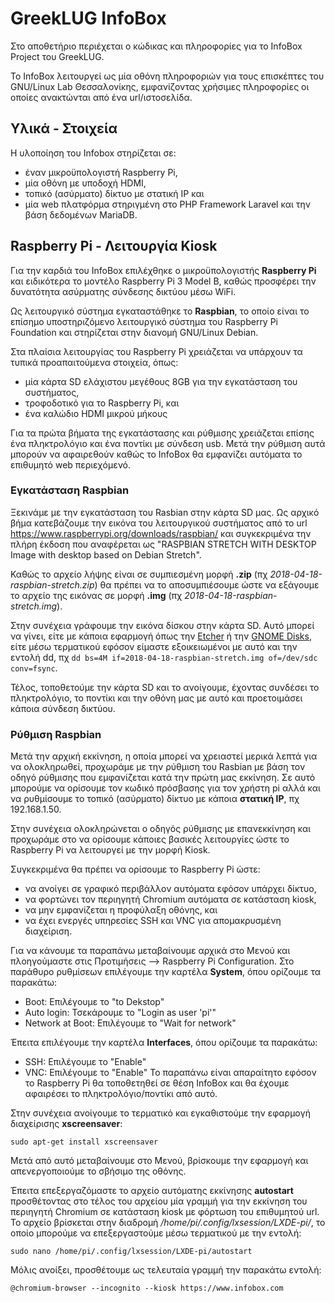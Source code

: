 # GreekLUG InfoBox

Στο αποθετήριο περιέχεται ο κώδικας και πληροφορίες για το InfoBox Project του GreekLUG.

Το InfoBox λειτουργεί ως μία οθόνη πληροφοριών για τους επισκέπτες του GNU/Linux Lab Θεσσαλονίκης, εμφανίζοντας χρήσιμες πληροφορίες οι οποίες ανακτώνται από ένα url/ιστοσελίδα.

## Υλικά - Στοιχεία

Η υλοποίηση του Infobox στηρίζεται σε:
* έναν μικροϋπολογιστή Raspberry Pi, 
* μία οθόνη με υποδοχή HDMΙ,
* τοπικό (ασύρματο) δίκτυο με στατική IP και 
* μία web πλατφόρμα στηριγμένη στο PHP Framework Laravel και την βάση δεδομένων MariaDB.


## Raspberry Pi - Λειτουργία Kiosk

Για την καρδιά του InfoBox επιλέχθηκε ο μικροϋπολογιστής **Raspberry Pi** και ειδικότερα το μοντέλο Raspberry Pi 3 Model B, καθώς προσφέρει την δυνατότητα ασύρματης σύνδεσης δικτύου μέσω WiFi.

Ως λειτουργικό σύστημα εγκαταστάθηκε το **Raspbian**, το οποίο είναι το επίσημο υποστηριζόμενο λειτουργικό σύστημα του Raspberry Pi Foundation και στηρίζεται στην διανομή GNU/Linux Debian.

Στα πλαίσια λειτουργίας του Raspberry Pi χρειάζεται να υπάρχουν τα τυπικά προαπαιτούμενα στοιχεία, όπως:
* μία κάρτα SD ελάχιστου μεγέθους 8GB για την εγκατάσταση του συστήματος,
* τροφοδοτικό για το Raspberry Pi, και
* ένα καλώδιο HDMI μικρού μήκους

Για τα πρώτα βήματα της εγκατάστασης και ρύθμισης χρειάζεται επίσης ένα πληκτρολόγιο και ένα ποντίκι με σύνδεση usb.
Μετά την ρύθμιση αυτά μπορούν να αφαιρεθούν καθώς το InfoBox θα εμφανίζει αυτόματα το επιθυμητό web περιεχόμενό.

### Εγκατάσταση Raspbian

Ξεκινάμε με την εγκατάσταση του Rasbian στην κάρτα SD μας. Ως αρχικό βήμα κατεβάζουμε την εικόνα του λειτουργικού συστήματος από το url https://www.raspberrypi.org/downloads/raspbian/ και συγκεκριμένα την πλήρη έκδοση που αναφέρεται ως "RASPBIAN STRETCH WITH DESKTOP Image with desktop based on Debian Stretch".

Καθώς το αρχείο λήψης είναι σε συμπιεσμένη μορφή **.zip** (πχ *2018-04-18-raspbian-stretch.zip*) θα πρέπει να το αποσυμπιέσουμε ώστε να εξάγουμε το αρχείο της εικόνας σε μορφή **.img** (πχ *2018-04-18-raspbian-stretch.img*). 

Στην συνέχεια γράφουμε την εικόνα δίσκου στην κάρτα SD. Αυτό μπορεί να γίνει, είτε με κάποια εφαρμογή όπως την [Etcher](https://etcher.io/) ή την [GNOME Disks](https://wiki.gnome.org/Apps/Disks), είτε μέσω τερματικού εφόσον είμαστε εξοικειωμένοι με αυτό και την εντολή dd, πχ `dd bs=4M if=2018-04-18-raspbian-stretch.img of=/dev/sdc conv=fsync`.

Τέλος, τοποθετούμε την κάρτα SD και το ανοίγουμε, έχοντας συνδέσει το πληκτρολόγιο, το ποντίκι και την οθόνη μας με αυτό και προετοιμάσει κάποια σύνδεση δικτύου.

### Ρύθμιση Raspbian

Μετά την αρχική εκκίνηση, η οποία μπορεί να χρειαστεί μερικά λεπτά για να ολοκληρωθεί, προχωράμε με την ρύθμιση του Rasbian με βάση τον οδηγό ρύθμισης που εμφανίζεται κατά την πρώτη μας εκκίνηση. Σε αυτό μπορούμε να ορίσουμε τον κωδικό πρόσβασης για τον χρήστη pi αλλά και να ρυθμίσουμε το τοπικό (ασύρματο) δίκτυο με κάποια **στατική IP**, πχ 192.168.1.50.

Στην συνέχεια ολοκληρώνεται ο οδηγός ρύθμισης με επανεκκίνηση και προχωράμε στο να ορίσουμε κάποιες βασικές λειτουργίες ώστε το Raspberry Pi να λειτουργεί με την μορφή Kiosk.

Συγκεκριμένα θα πρέπει να ορίσουμε το Raspberry Pi ώστε:
* να ανοίγει σε γραφικό περιβάλλον αυτόματα εφόσον υπάρχει δίκτυο, 
* να φορτώνει τον περιηγητή Chromium αυτόματα σε κατάσταση kiosk,
* να μην εμφανίζεται η προφύλαξη οθόνης, και
* να έχει ενεργές υπηρεσίες SSH και VNC για απομακρυσμένη διαχείριση.

Για να κάνουμε τα παραπάνω μεταβαίνουμε αρχικά στο Μενού και πλοηγούμαστε στις Προτιμήσεις --> Raspberry Pi Configuration.
Στο παράθυρο ρυθμίσεων επιλέγουμε την καρτέλα **System**, όπου ορίζουμε τα παρακάτω: 
* Boot: Επιλέγουμε το "to Dekstop"
* Auto login: Τσεκάρουμε το "Login as user 'pi'"
* Network at Boot: Επιλέγουμε το "Wait for network"

Έπειτα επιλέγουμε την καρτέλα **Interfaces**, όπου ορίζουμε τα παρακάτω: 
* SSH: Επιλέγουμε το "Enable"
* VNC: Επιλέγουμε το "Enable"
Το παραπάνω είναι απαραίτητο εφόσον το Raspberry Pi θα τοποθετηθεί σε θέση InfoBox και θα έχουμε αφαιρέσει το πληκτρολόγιο/ποντίκι από αυτό.

Στην συνέχεια ανοίγουμε το τερματικό και εγκαθιστούμε την εφαρμογή διαχείρισης **xscreensaver**:

`sudo apt-get install xscreensaver`

Μετά από αυτό μεταβαίνουμε στο Μενού, βρίσκουμε την εφαρμογή και απενεργοποιούμε το σβήσιμο της οθόνης.

Έπειτα επεξεργαζόμαστε το αρχείο αυτόματης εκκίνησης **autostart** προσθέτοντας στο τέλος του αρχείου μία γραμμή για την εκκίνηση του περιηγητή Chromium σε κατάσταση kiosk με φόρτωση του επιθυμητού url.
Το αρχείο βρίσκεται στην διαδρομή */home/pi/.config/lxsession/LXDE-pi/*, το οποίο μπορούμε να επεξεργαστούμε μέσω τερματικού με την εντολή:

`sudo nano /home/pi/.config/lxsession/LXDE-pi/autostart`

Μόλις ανοίξει, προσθέτουμε ως τελευταία γραμμή την παρακάτω εντολή:

`@chromium-browser --incognito --kiosk https://www.infobox.com`
